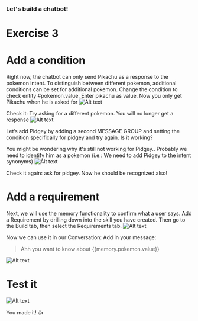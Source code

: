 ### Let's build a chatbot! ##

# Exercise 3 #

# Add a condition #
Right now, the chatbot can only send Pikachu as a response to the pokemon intent. To distinguish between different pokemon, additional conditions can be set for additional pokemon. Change the condition to check entity #pokemon.value. Enter pikachu as value. Now you only get Pikachu when he is asked for
![Alt text](/../screenshots/part3/actionTrigger1.png?raw=true "")

Check it: Try asking for a different pokemon. You will no longer get a response
![Alt text](/../screenshots/part3/actionTrigger2.png?raw=true "")

Let’s add Pidgey by adding a second MESSAGE GROUP and setting the condition specifically for pidgey and try again. Is it working?

You might be wondering why it's still not working for Pidgey.. Probably we need to identify him as a pokemon (i.e.: We need to add Pidgey to the intent synonyms)
![Alt text](/../screenshots/pidget.png?raw=true "")

Check it again: ask for pidgey. Now he should be recognized also!

# Add a requirement #
Next, we will use the memory functionality to confirm what a user says. 
Add a Requirement by drilling down into the skill you have created. Then go to the Build tab, then select the Requirements tab.
![Alt text](/../screenshots/part3/Picture32.png?raw=true "")


Now we can use it in our Conversation:
Add in your message:
> Ahh you want to know about {{memory.pokemon.value}}

![Alt text](/../screenshots/part3/Picture33.png?raw=true "")

# Test it #
![Alt text](/../screenshots/part3/Picture34.png?raw=true "")


You made it! :+1:
